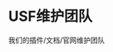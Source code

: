 <script setup>
import { VPTeamMembers } from 'vitepress/theme'

const members = [
  {
    avatar: 'https://mirror.mengze2.cn/proxy/github.com/EarthDLL.png',
    name: 'EarthDLL',
    title: '维护/编辑/主程序/领导者',
    links: [
      { icon: 'github', link: 'https://github.com/EarthDLL' },
    ]
  },
  {
    avatar: 'https://i0.hdslb.com/bfs/face/b4e3d3336ac518d89e021de23f92b7429c95bf36.jpg@240w_240h_1c_1s_!web-avatar-space-header.webp',
    name: 'cw1551',
    title: '维护/编辑/主程序',
  },
  {
    avatar: 'https://mirror.mengze2.cn/proxy/github.com/mcqcbby.png',
    name: '，mcqcbby',
    title: '维护/编辑',
    links: [
      { icon: 'github', link: 'https://github.com/mcqcbby' },
    ]
  },
  {
    avatar: 'https://mirror.mengze2.cn/proxy/github.com/dyf189.png',
    name: 'dyf189',
    title: '维护/编辑',
    links: [
      { icon: 'github', link: 'https://github.com/dyf189' },
    ]
  },
  {
    avatar: 'https://mirror.mengze2.cn/proxy/github.com/YYTZ666.png',
    name: 'YYTZ666',
    title: '编辑',
    links: [
      { icon: 'github', link: 'https://github.com/YYTZ666' },
    ]
  },
    {
    avatar: 'https://mirror.mengze2.cn/proxy/github.com/XiaoXiaoYang233.png',
    name: 'XiaoXiaoYang',
    title: '维护',
    links: [
      { icon: 'github', link: 'https://github.com/XiaoXiaoYang233' },
    ]
  },
    {
    avatar: 'https://mirror.mengze2.cn/proxy/github.com/dyf189.png',
    name: 'Antonbin ',
    title: '维护',
    links: [
      { icon: 'github', link: 'https://github.com/' },
    ]
  },
  {
    avatar: 'https://mirror.mengze2.cn/proxy/github.com/MengZe2l.png',
    name: 'MengZe2l',
    title: '维护/编辑(退出成员)',
    links: [
      { icon: 'github', link: 'https://github.com/MengZe2l' },
      { icon: 'x', link: 'https://x.com/MengZe2' }
    ]
  },
]
</script>

# USF维护团队

我们的插件/文档/官网维护团队

<VPTeamMembers size="small" :members="members" />